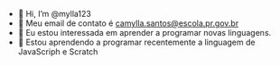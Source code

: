 - 👋 Hi, I’m @mylla123
- 👀 Meu email de contato é camylla.santos@escola.pr.gov.br
- 🌱 Eu estou interessada em aprender a programar novas linguagens.
- 💞️ Estou aprendendo a programar recentemente a linguagem de JavaScriph e Scratch
